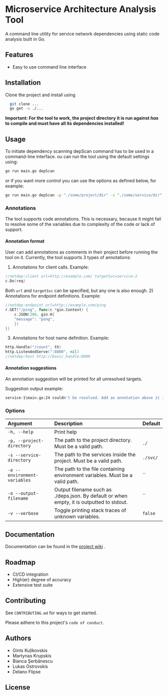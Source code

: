 # Microservice Architecture Analysis Tool

A command line utility for service network dependencies using static code analysis built in Go.

## Features

- Easy to use command line interface

## Installation

Clone the project and install using

```bash
  git clone ...
  go get -u ./...
```

**Important: For the tool to work, the project directory it is run against _has_ to compile and must have all its
dependencies installed!**

## Usage

To initiate dependency scanning depScan command has to be used in a command-line interface.
ou can run the tool using the default settings using:

```sh
go run main.go depScan
```

or if you want more control you can use the options as defined below, for example:

```sh
go run main.go depScan -p "./some/project/dir" -s "./some/service/dir"
```

### Annotations

The tool supports code annotations. This is necessary, because it might fail to resolve some of the variables due to complexity of the code or lack of support.

#### Annotation format

User can add annotations as comments in their project before running the tool on it. Currently, the tool supports 3 types of annotations:
1) Annotations for client calls. Example:
```go
//netdep:client url=http://example.com/ targetSvc=service-2
c.Do(req)
```
Both `url` and `targetSvc` can be specified, but any one is also enough.
2) Annotations for endpoint definitions. Example:
```go
//netdep:endpoint url=http://example.com/ping
r.GET("/ping", func(c *gin.Context) {
    c.JSON(200, gin.H{
    "message": "pong",
    })
})
```
3) Annotations for host name definition. Example:
```go
http.Handle("/count", th)
http.ListenAndServe(":8080", nil)
//netdep:host http://basic_handle:8080
```

#### Annotation suggestions

An annotation suggestion will be printed for all unresolved targets. 

Suggestion output example:
```sh
service-1\main.go:24 couldn't be resolved. Add an annotation above it in the format "//netdep:client ..." or "//netdep:endpoint ..."
```

### Options

| Argument                     | Description                                                                               | Default  |
|:-----------------------------|:------------------------------------------------------------------------------------------|:---------|
| `-h, --help`                 | Print help                                                                                |          |
| `-p, --project-directory`    | The path to the project directory. Must be a valid path.                                  | `./`     |
| `-s --service-directory`     | The path to the services inside the project. Must be a valid path.                        | `./svc/` |
| `-e --environment-variables` | The path to the file containing environment variables. Must be a valid path.              | ``       |
| `-o --output-filename`       | Output filename such as ./deps.json. By default or when empty, it is outputted to stdout. | ``       |
| `-v --verbose`               | Toggle printing stack traces of unknown variables.                                        | `false`  |
 
## Documentation

Documentation can be found in
the [project wiki](https://gitlab.ewi.tudelft.nl/cse2000-software-project/2021-2022-q4/cluster-13/microservice-architecture-analysis-tool/code/-/wikis/home)
.

## Roadmap

- CI/CD integration
- High(er) degree of accuracy
- Extensive test suite

## Contributing

See `CONTRIBUTING.md` for ways to get started.

Please adhere to this project's `code of conduct`.

## Authors

- Gints Kuļikovskis
- Martynas Krupskis
- Bianca Şerbănescu
- Lukas Ostrovskis
- Delano Flipse

## License


